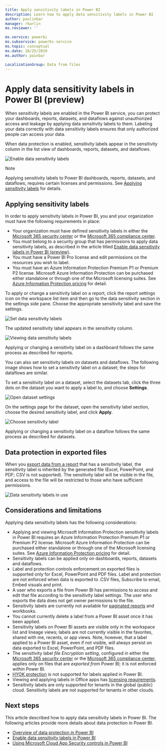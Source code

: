 ```yaml
---
title: Apply sensitivity labels in Power BI
description: Learn how to apply data sensitivity labels in Power BI
author: paulinbar
manager: rkarlin
ms.reviewer: ''

ms.service: powerbi
ms.subservice: powerbi-service
ms.topic: conceptual
ms.date: 10/25/2019
ms.author: painbar

LocalizationGroup: Data from files
---
```

# Apply data sensitivity labels in Power BI (preview)

When sensitivity labels are enabled in the Power BI service, you can protect your dashboards, reports, datasets, and dataflows against unauthorized access and leakage by applying data sensitivity labels to them. Labeling your data correctly with data sensitivity labels ensures that only authorized people can access your data.

When data protection is enabled, sensitivity labels appear in the sensitivity column in the list view of dashboards, reports, datasets, and dataflows.

![Enable data sensitivity labels](media/service-security-apply-data-sensitivity-labels/apply-data-sensitivity-labels-01.png)

> [!NOTE]
> Applying sensitivity labels to Power BI dashboards, reports, datasets, and dataflows, requires certain licenses and permissions. See [Applying sensitivity labels](#applying-sensitivity-labels) for details.

## Applying sensitivity labels

In order to apply sensitivity labels in Power BI, you and your organization must have the following requirements in place:

* Your organization must have defined sensitivity labels in either the [Microsoft 365 security center](https://security.microsoft.com/) or the [Microsoft 365 compliance center](https://compliance.microsoft.com/).
* You must belong to a security group that has permissions to apply data sensitivity labels, as described in the article titled [Enable data sensitivity labels in Power BI (preview)](../admin/service-security-enable-data-sensitivity-labels.md#enable-data-sensitivity-labels).
* You must have a Power BI Pro license and edit permissions on the resources you wish to label. 
* You must have an Azure Information Protection Premium P1 or Premium P2 license. Microsoft Azure Information Protection can be purchased either standalone or through one of the Microsoft licensing suites. See [Azure Information Protection pricing](https://azure.microsoft.com/pricing/details/information-protection/) for detail.

To apply or change a sensitivity label on a report, click the report settings icon on the workspace list item and then go to the data sensitivity section in the settings side pane. Choose the appropriate sensitivity label and save the settings.

![Set data sensitivity labels](media/service-security-apply-data-sensitivity-labels/apply-data-sensitivity-labels-02.png)

The updated sensitivity label appears in the sensitivity column. 

![Viewing data sensitivity labels](media/service-security-apply-data-sensitivity-labels/apply-data-sensitivity-labels-03.png)

Applying or changing a sensitivity label on a dashboard follows the same process as described for reports. 

You can also set sensitivity labels on datasets and dataflows. The following image shows how to set a sensitivity label on a dataset; the steps for dataflows are similar.

To set a sensitivity label on a dataset, select the datasets tab, click the three dots on the dataset you want to apply a label to, and choose **Settings**.

![Open dataset settings](media/service-security-apply-data-sensitivity-labels/apply-data-sensitivity-labels-05.png)

On the settings page for the dataset, open the sensitivity label section, choose the desired sensitivity label, and click **Apply**.

![Choose sensitivity label](media/service-security-apply-data-sensitivity-labels/apply-data-sensitivity-labels-06.png)

Applying or changing a sensitivity label on a dataflow follows the same process as described for datasets.

## Data protection in exported files

When you [export data from a report](https://docs.microsoft.com/power-bi/consumer/end-user-export) that has a sensitivity label, the sensitivity label is inherited by the generated file (Excel, PowerPoint, and PDF; CSV is not supported). The sensitivity label will be visible in the file, and access to the file will be restricted to those who have sufficient permissions.

![Data sensitivity labels in use](media/service-security-apply-data-sensitivity-labels/apply-data-sensitivity-labels-04b.png)

## Considerations and limitations

Applying data sensitivity labels has the following considerations:

* Applying and viewing Microsoft Information Protection sensitivity labels in Power BI requires an Azure Information Protection Premium P1 or Premium P2 license. Microsoft Azure Information Protection can be purchased either standalone or through one of the Microsoft licensing suites. See [Azure Information Protection pricing](https://azure.microsoft.com/pricing/details/information-protection/) for detail.
* Sensitivity labels can be applied only on dashboards, reports, datasets and dataflows.
* Label and protection controls enforcement on exported files is supported only for Excel, PowerPoint and PDF files. Label and protection are not enforced when data is exported to .CSV files, Subscribe to email, Embed visuals and print.
* A user who exports a file from Power BI has permissions to access and edit that file according to the sensitivity label settings. The user who exports the data does not get owner permissions to the file. 
* Sensitivity labels are currently not available for [paginated reports]( https://docs.microsoft.com/power-bi/paginated-reports-report-builder-power-bi) and workbooks. 
* You cannot currently delete a label from a Power BI asset once it has been applied.
* Sensitivity labels on Power BI assets are visible only in the workspace list and lineage views; labels are not currently visible in the favorites, shared with me, recents, or app views. Note, however, that a label applied to a Power BI asset, even if not visible, will always persist on data exported to Excel, PowerPoint, and PDF files.
* The sensitivity label *file Encryption setting*, configured in either the [Microsoft 365 security center](https://security.microsoft.com/) or the [Microsoft 365 compliance center](https://compliance.microsoft.com/), applies only on files that are *exported from* Power BI; it is not enforced *within* Power BI.
* [HYOK protection](https://docs.microsoft.com/azure/information-protection/configure-adrms-restrictions) is not supported for labels applied in Power BI.
* Viewing and applying labels in Office apps has [licensing requirements](https://docs.microsoft.com/microsoft-365/compliance/sensitivity-labels-office-apps#subscription-and-licensing-requirements-for-sensitivity-labels).
* Sensitivity labels are only supported for tenants in the global (public) cloud. Sensitivity labels are not supported for tenants in other clouds.

## Next steps

This article described how to apply data sensitivity labels in Power BI. The following articles provide more details about data protection in Power BI. 

* [Overview of data protection in Power BI](../admin/service-security-data-protection-overview.md)
* [Enable data sensitivity labels in Power BI](../admin/service-security-enable-data-sensitivity-labels.md)
* [Using Microsoft Cloud App Security controls in Power BI](../admin/service-security-using-microsoft-cloud-app-security-controls.md)